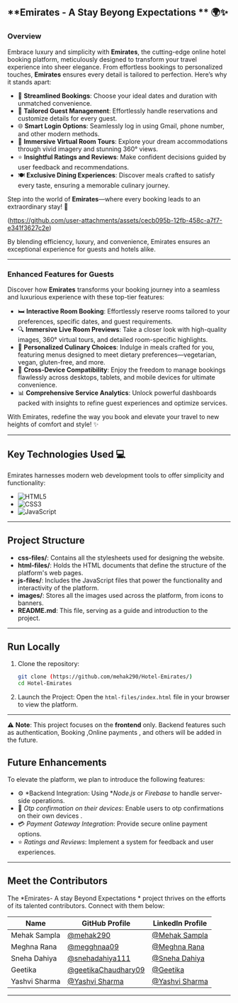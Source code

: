 
## **Emirates - A Stay Beyong Expectations ** 🌍✨


### **Overview**  
Embrace luxury and simplicity with **Emirates**, the cutting-edge online hotel booking platform, meticulously designed to transform your travel experience into sheer elegance. From effortless bookings to personalized touches, **Emirates** ensures every detail is tailored to perfection. Here’s why it stands apart:

- 📅 **Streamlined Bookings**: Choose your ideal dates and duration with unmatched convenience.  
- 👥 **Tailored Guest Management**: Effortlessly handle reservations and customize details for every guest.  
- 🌐 **Smart Login Options**: Seamlessly log in using Gmail, phone number, and other modern methods.  
- 🏨 **Immersive Virtual Room Tours**: Explore your dream accommodations through vivid imagery and stunning 360° views.  
- ⭐ **Insightful Ratings and Reviews**: Make confident decisions guided by user feedback and recommendations.  
- 🍽️ **Exclusive Dining Experiences**: Discover meals crafted to satisfy every taste, ensuring a memorable culinary journey.  

Step into the world of **Emirates**—where every booking leads to an extraordinary stay! 🌟  

(https://github.com/user-attachments/assets/cecb095b-12fb-458c-a7f7-e341f3627c2e)


By blending efficiency, luxury, and convenience, Emirates ensures an exceptional experience for guests and hotels alike.

---

### **Enhanced Features for Guests**

Discover how **Emirates** transforms your booking journey into a seamless and luxurious experience with these top-tier features:

- 🛏️ **Interactive Room Booking**: Effortlessly reserve rooms tailored to your preferences, specific dates, and guest requirements.  
- 🔍 **Immersive Live Room Previews**: Take a closer look with high-quality images, 360° virtual tours, and detailed room-specific highlights.  
- 🥗 **Personalized Culinary Choices**: Indulge in meals crafted for you, featuring menus designed to meet dietary preferences—vegetarian, vegan, gluten-free, and more.  
- 📱 **Cross-Device Compatibility**: Enjoy the freedom to manage bookings flawlessly across desktops, tablets, and mobile devices for ultimate convenience.  
- 📊 **Comprehensive Service Analytics**: Unlock powerful dashboards packed with insights to refine guest experiences and optimize services.   

With Emirates, redefine the way you book and elevate your travel to new heights of comfort and style! ✨  
  
---

## **Key Technologies Used** 💻  

Emirates harnesses modern web development tools to offer simplicity and functionality:  

- ![HTML5](https://img.shields.io/badge/HTML5-E34F26?style=for-the-badge&logo=html5&logoColor=white)  
- ![CSS3](https://img.shields.io/badge/CSS3-1572B6?style=for-the-badge&logo=css3&logoColor=white)  
- ![JavaScript](https://img.shields.io/badge/JavaScript-F7DF1E?style=for-the-badge&logo=javascript&logoColor=black)
---

## Project Structure

- **css-files/**: Contains all the stylesheets used for designing the website.  
- **html-files/**: Holds the HTML documents that define the structure of the platform's web pages.  
- **js-files/**: Includes the JavaScript files that power the functionality and interactivity of the platform.  
- **images/**: Stores all the images used across the platform, from icons to banners.  
- **README.md**: This file, serving as a guide and introduction to the project.

---

## Run Locally

1. Clone the repository:  
   ```bash
   git clone (https://github.com/mehak290/Hotel-Emirates/)
   cd Hotel-Emirates
   
2. Launch the Project:
   Open the `html-files/index.html` file in your browser to view the platform.

---

⚠️ **Note**: This project focuses on the **frontend** only. Backend features such as authentication, Booking ,Online payments , and others will be added in the future.

## Future Enhancements

To elevate the platform, we plan to introduce the following features:

- ⚙ *Backend Integration: Using **Node.js* or *Firebase* to handle server-side operations.
- 🛒 *Otp confirmation on their devices*: Enable users to otp confirmations on their own devices .
- 💳 *Payment Gateway Integration*: Provide secure online payment options.
- ⭐ *Ratings and Reviews*: Implement a system for feedback and user experiences.

---

## Meet the Contributors

The *Emirates- A stay Beyond Expectations * project thrives on the efforts of its talented contributors. Connect with them below:

| Name                | GitHub Profile                     | LinkedIn Profile      |
|---------------------|-------------------------------------|-----------------------|
| Mehak Sampla        | [@mehak290](https://github.com/mehak290) | [@Mehak Sampla]([https://www.linkedin.com/in/mehak-sampla-57bbb5331utm_source=share&utm_campaign=share_via&utm_content=profile&utm_medium=ios_app]) |
| Meghna Rana         | [@megghnaa09](https://github.com/megghnaa09) | [@Meghna Rana]([https://www.linkedin.com/in/meghna-rana-98262030a?utm_source=share&utm_campaign=share_via&utm_content=profile&utm_medium=ios_app]) |
| Sneha Dahiya        | [@snehadahiya111](https://github.com/snehadahiya111) | [@Sneha Dahiya]([https://www.linkedin.com/in/sneha-dahiya-76a164353?utm_source=share&utm_campaign=share_via&utm_content=profile&utm_medium=android_app]) |
| Geetika             | [@geetikaChaudhary09](https://github.com/geetikaChaudhary09) | [@Geetika]([(https://www.linkedin.com/in/geetika-chaudhary-8a2423324?utm_source=share&utm_campaign=share_via&utm_content=profile&utm_medium=android_app])) |
| Yashvi Sharma      | [@Yashvi Sharma](https://github.com/YashviSharmaa) | [@Yashvi Sharma]([https://www.linkedin.com/in/yashvi-sharma-396123325?utm_source=share&utm_campaign=share_via&utm_content=profile&utm_medium=android_app]) |

---


